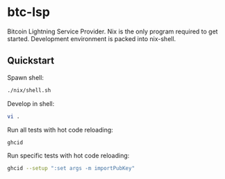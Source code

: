 # btc-lsp

Bitcoin Lightning Service Provider. Nix is the only program required to get started. Development environment is packed into nix-shell.

## Quickstart

Spawn shell:

```sh
./nix/shell.sh
```

Develop in shell:

```sh
vi .
```

Run all tests with hot code reloading:

```sh
ghcid
```

Run specific tests with hot code reloading:

```sh
ghcid --setup ":set args -m importPubKey"
```
